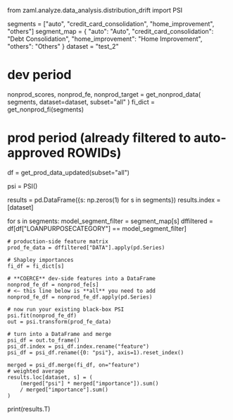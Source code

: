 from zaml.analyze.data_analysis.distribution_drift import PSI

segments    = ["auto", "credit_card_consolidation", "home_improvement", "others"]
segment_map = {
    "auto": "Auto",
    "credit_card_consolidation": "Debt Consolidation",
    "home_improvement": "Home Improvement",
    "others": "Others"
}
dataset     = "test_2"

# dev period
nonprod_scores, nonprod_fe, nonprod_target = get_nonprod_data(
    segments, dataset=dataset, subset="all"
)
fi_dict     = get_nonprod_fi(segments)

# prod period (already filtered to auto‐approved ROWIDs)
df          = get_prod_data_updated(subset="all")

psi         = PSI()

results = pd.DataFrame({s: np.zeros(1) for s in segments})
results.index = [dataset]

for s in segments:
    model_segment_filter = segment_map[s]
    dffiltered = df[df["LOANPURPOSECATEGORY"] == model_segment_filter]

    # production‐side feature matrix
    prod_fe_data = dffiltered["DATA"].apply(pd.Series)

    # Shapley importances
    fi_df = fi_dict[s]

    # **COERCE** dev‐side features into a DataFrame
    nonprod_fe_df = nonprod_fe[s]
    # <— this line below is **all** you need to add 
    nonprod_fe_df = nonprod_fe_df.apply(pd.Series)

    # now run your existing black‐box PSI
    psi.fit(nonprod_fe_df)
    out = psi.transform(prod_fe_data)

    # turn into a DataFrame and merge
    psi_df = out.to_frame()
    psi_df.index = psi_df.index.rename("feature")
    psi_df = psi_df.rename({0: "psi"}, axis=1).reset_index()

    merged = psi_df.merge(fi_df, on="feature")
    # weighted average
    results.loc[dataset, s] = (
        (merged["psi"] * merged["importance"]).sum()
        / merged["importance"].sum()
    )

print(results.T)
